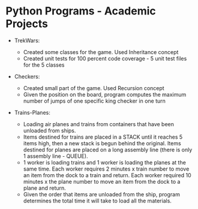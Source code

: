 # Python Programs - Academic Projects

* TrekWars:
  * Created some classes for the game. Used Inheritance concept
  * Created unit tests for 100 percent code coverage - 5 unit test files for the 5 classes
 
* Checkers:
  * Created small part of the game. Used Recursion concept
  * Given the position on the board, program computes the maximum number of jumps of one specific king checker in one turn
 
* Trains-Planes:
  * Loading air planes and trains from containers that have been unloaded from ships. 
  * Items destined for trains are placed in a STACK until it reaches 5 items high, then a new stack is begun behind the original. Items destined for planes are placed on a long assembly line (there is only 1 assembly line - QUEUE). 
  * 1 worker is loading trains and 1 worker is loading the planes at the same time. Each worker requires 2 minutes x train number to move an item from the dock to a train and return. Each worker required 10 minutes x the plane number to move an item from the dock to a plane and return. 
  * Given the order that items are unloaded from the ship, program determines the total time it will take to load all the materials.

 
